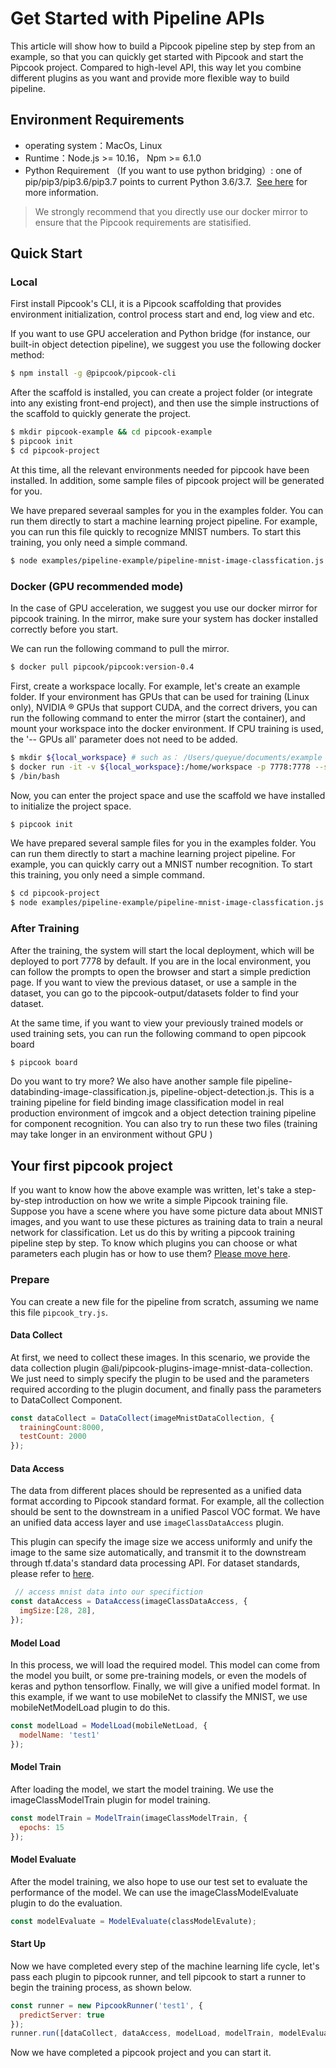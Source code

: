 # Get Started with Pipeline APIs

This article will show how to build a Pipcook pipeline step by step from an example, so that you can quickly get started with Pipcook and start the Pipcook project. Compared to high-level API, this way let you combine different plugins as you want and provide more flexible way to build pipeline.

## Environment Requirements

- operating system：MacOs, Linux
- Runtime：Node.js >= 10.16， Npm >= 6.1.0
- Python Requirement （If you want to use python bridging）: one of pip/pip3/pip3.6/pip3.7 points to current Python 3.6/3.7.  [See here](./want-to-use-python.md) for more information.

> We strongly recommend that you directly use our docker mirror to ensure that the Pipcook requirements are statisified.

## Quick Start

### Local

First install Pipcook's CLI, it is a Pipcook scaffolding that provides environment initialization, control process start and end, log view and etc.

If you want to use GPU acceleration and Python bridge (for instance, our built-in object detection pipeline), we suggest you use the following docker method:

```sh
$ npm install -g @pipcook/pipcook-cli
```

After the scaffold is installed, you can create a project folder (or integrate into any existing front-end project), and then use the simple instructions of the scaffold to quickly generate the project.

```sh
$ mkdir pipcook-example && cd pipcook-example
$ pipcook init
$ cd pipcook-project
```

At this time, all the relevant environments needed for pipcook have been installed. In addition, some sample files of pipcook project will be generated for you.

We have prepared severaal samples for you in the examples folder. You can run them directly to start a machine learning project pipeline. For example, you can run this file quickly to recognize MNIST  numbers. To start this training, you only need a simple command.

```sh
$ node examples/pipeline-example/pipeline-mnist-image-classfication.js
```

### Docker (GPU recommended mode)

In the case of GPU acceleration, we suggest you use our docker mirror for pipcook training. In the mirror, make sure your system has docker installed correctly before you start.

We can run the following command to pull the mirror.

```sh
$ docker pull pipcook/pipcook:version-0.4
```

First, create a workspace locally. For example, let's create an example folder. If your environment has GPUs that can be used for training (Linux only), NVIDIA ® GPUs that support CUDA, and the correct drivers, you can run the following command to enter the mirror (start the container), and mount your workspace into the docker environment. If CPU training is used, the '-- GPUs all' parameter does not need to be added.

```sh
$ mkdir ${local_workspace} # such as： /Users/queyue/documents/example
$ docker run -it -v ${local_workspace}:/home/workspace -p 7778:7778 --shm-size=1g --gpus all pipcook/pipcook:version-0.4
$ /bin/bash
```

Now, you can enter the project space and use the scaffold we have installed to initialize the project space.

```sh
$ pipcook init
```

We have prepared several sample files for you in the examples folder. You can run them directly to start a machine learning project pipeline. For example, you can quickly carry out a MNIST  number recognition. To start this training, you only need a simple command.

```sh
$ cd pipcook-project
$ node examples/pipeline-example/pipeline-mnist-image-classfication.js
```

### After Training

After the training, the system will start the local deployment, which will be deployed to port 7778 by default. If you are in the local environment, you can follow the prompts to open the browser and start a simple prediction page. If you want to view the previous dataset, or use a sample in the dataset, you can go to the pipcook-output/datasets folder to find your dataset.

At the same time, if you want to view your previously trained models or used training sets, you can run the following command to open pipcook board

```sh
$ pipcook board
```

Do you want to try more? We also have another sample file pipeline-databinding-image-classification.js, pipeline-object-detection.js. This is a training pipeline for field binding image classification model in real production environment of imgcok and a object detection training pipeline for component recognition. You can also try to run these two files (training may take longer in an environment without GPU )

## Your first pipcook project

If you want to know how the above example was written, let's take a step-by-step introduction on how we write a simple Pipcook training file. Suppose you have a scene where you have some picture data about MNIST  images, and you want to use these pictures as training data to train a neural network for classification. Let us do this by writing a pipcook training pipeline step by step. To know which plugins you can choose or what parameters each plugin has or how to use them? [Please move here](../spec/plugin.md).

### Prepare

You can create a new file for the pipeline from scratch, assuming we name this file `pipcook_try.js`.

#### Data Collect

At first, we need to collect these  images. In this scenario, we provide the data collection plugin @ali/pipcook-plugins-image-mnist-data-collection. We just need to simply specify the plugin to be used and the parameters required according to the plugin document, and finally pass the parameters to DataCollect Component.

```js
const dataCollect = DataCollect(imageMnistDataCollection, {
  trainingCount:8000,
  testCount: 2000
});
```

#### Data Access

The data from different places should be represented as a unified data format according to Pipcook standard format. For example, all the collection should be sent to the downstream in a unified  Pascol VOC format. We have an unified data access layer and use `imageClassDataAccess` plugin.

This plugin can specify the image size we access uniformly and  unify the image to the same size automatically, and transmit it to the downstream through tf.data's standard data processing API. For dataset standards, please refer to [here](../spec/dataset.md).

```js
 // access mnist data into our specifiction
const dataAccess = DataAccess(imageClassDataAccess, {
  imgSize:[28, 28],
});
```

#### Model Load

In this process, we will load the required model. This model can come from the model you built, or some pre-training models, or even the models of keras and python tensorflow. Finally, we will give a unified model format. In this example, if we want to use mobileNet to classify the MNIST, we use mobileNetModelLoad plugin to do this.

```js
const modelLoad = ModelLoad(mobileNetLoad, {
  modelName: 'test1'
});
```

#### Model Train

After loading the model, we start the model training. We use the imageClassModelTrain plugin for model training.

```js
const modelTrain = ModelTrain(imageClassModelTrain, {
  epochs: 15
});
```

#### Model Evaluate

After the model training, we also hope to use our test set to evaluate the performance of the model. We can use the imageClassModelEvaluate plugin to do the evaluation.

```js
const modelEvaluate = ModelEvaluate(classModelEvalute);
```

#### Start Up

Now we have completed every step of the machine learning life cycle, let's pass each plugin to pipcook runner, and tell pipcook to start a runner to begin the training process, as shown below.

```js
const runner = new PipcookRunner('test1', {
  predictServer: true
});
runner.run([dataCollect, dataAccess, modelLoad, modelTrain, modelEvaluate]);
```

Now we have completed a pipcook project and you can start it.
